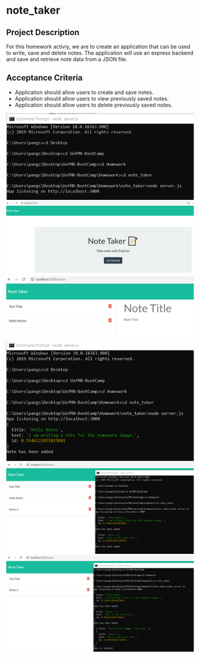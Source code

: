# note_taker

## Project Description
For this homework activiy, we are to create an application that can be used to write, save and delete notes. The application will use an express backend and save and retrieve note data from a JSON file.

## Acceptance Criteria
* Application should allow users to create and save notes.
* Application should allow users to view previously saved notes.
* Application should allow users to delete previously saved notes.

![App Listening](./images/1_appListening3000.png)
![Note taker Home](./images/2_noteTakerHome.png)
![Note Saved](./images/3_noteSaved.png)
![Note 1 Logged](./images/4_noteLogged.png)
![Note 2 Logged](./images/5_note2Logged.png)
![Note 1 Deleted](./images/6_note1Deleted.png)
